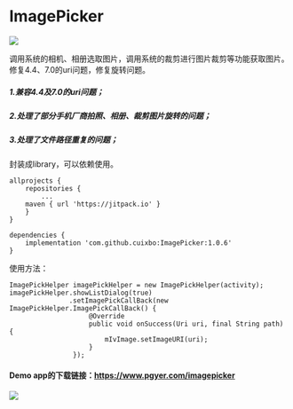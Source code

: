 # ImagePicker
[![](https://jitpack.io/v/cuixbo/ImagePicker.svg)](https://jitpack.io/#cuixbo/ImagePicker)

调用系统的相机、相册选取图片，调用系统的裁剪进行图片裁剪等功能获取图片。修复4.4、7.0的uri问题，修复旋转问题。

##### 1.兼容4.4及7.0的uri问题；
##### 2.处理了部分手机厂商拍照、相册、裁剪图片旋转的问题；
##### 3.处理了文件路径重复的问题；
封装成library，可以依赖使用。

```
allprojects {
    repositories {
        ...
    maven { url 'https://jitpack.io' }
    }
}

dependencies {
    implementation 'com.github.cuixbo:ImagePicker:1.0.6'
}
```
使用方法：
```
ImagePickHelper imagePickHelper = new ImagePickHelper(activity);
imagePickHelper.showListDialog(true)
               .setImagePickCallBack(new ImagePickHelper.ImagePickCallBack() {
                    @Override
                    public void onSuccess(Uri uri, final String path) {
                        mIvImage.setImageURI(uri);
                    }
                });
```
#### Demo app的下载链接：https://www.pgyer.com/imagepicker
[![](https://www.pgyer.com/app/qrcode/imagepicker)](https://www.pgyer.com/imagepicker)
